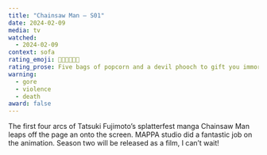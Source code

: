```yaml
---
title: "Chainsaw Man – S01"
date: 2024-02-09
media: tv
watched:
  - 2024-02-09
context: sofa
rating_emoji: 🍿🍿🍿🍿🍿🐶
rating_prose: Five bags of popcorn and a devil phooch to gift you immortality, albeit as a devil.
warning:
  - gore
  - violence
  - death
award: false
---
```


The first four arcs of Tatsuki Fujimoto’s splatterfest manga Chainsaw Man leaps off the page an onto the screen. MAPPA studio did a fantastic job on the animation. Season two will be released as a film, I can’t wait!
